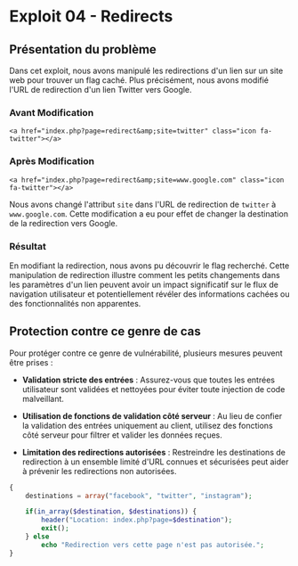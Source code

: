 # Exploit 04 - Redirects

## Présentation du problème

Dans cet exploit, nous avons manipulé les redirections d'un lien sur un site web pour trouver un flag caché. Plus précisément, nous avons modifié l'URL de redirection d'un lien Twitter vers Google.

### Avant Modification

`<a href="index.php?page=redirect&amp;site=twitter" class="icon fa-twitter"></a>`

### Après Modification

`<a href="index.php?page=redirect&amp;site=www.google.com" class="icon fa-twitter"></a>`

Nous avons changé l'attribut `site` dans l'URL de redirection de `twitter` à `www.google.com`. Cette modification a eu pour effet de changer la destination de la redirection vers Google.

### Résultat

En modifiant la redirection, nous avons pu découvrir le flag recherché. Cette manipulation de redirection illustre comment les petits changements dans les paramètres d'un lien peuvent avoir un impact significatif sur le flux de navigation utilisateur et potentiellement révéler des informations cachées ou des fonctionnalités non apparentes.

## Protection contre ce genre de cas

Pour protéger contre ce genre de vulnérabilité, plusieurs mesures peuvent être prises :

- **Validation stricte des entrées** : Assurez-vous que toutes les entrées utilisateur sont validées et nettoyées pour éviter toute injection de code malveillant.
  
- **Utilisation de fonctions de validation côté serveur** : Au lieu de confier la validation des entrées uniquement au client, utilisez des fonctions côté serveur pour filtrer et valider les données reçues.
  
- **Limitation des redirections autorisées** : Restreindre les destinations de redirection à un ensemble limité d'URL connues et sécurisées peut aider à prévenir les redirections non autorisées.

```php
{
    destinations = array("facebook", "twitter", "instagram");

    if(in_array($destination, $destinations)) {
        header("Location: index.php?page=$destination");
        exit();
    } else
        echo "Redirection vers cette page n'est pas autorisée.";
}
```